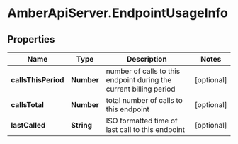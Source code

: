 # AmberApiServer.EndpointUsageInfo

## Properties
Name | Type | Description | Notes
------------ | ------------- | ------------- | -------------
**callsThisPeriod** | **Number** | number of calls to this endpoint during the current billing period | [optional] 
**callsTotal** | **Number** | total number of calls to this endpoint | [optional] 
**lastCalled** | **String** | ISO formatted time of last call to this endpoint | [optional] 

